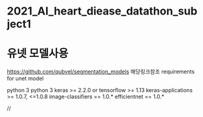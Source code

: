 # 2021_AI_heart_diease_datathon_subject1

# 유넷 모델사용
https://github.com/qubvel/segmentation_models
해당링크참조
requirements for unet model

python 3
python 3
keras >= 2.2.0 or tensorflow >= 1.13
keras-applications >= 1.0.7, <=1.0.8
image-classifiers == 1.0.*
efficientnet == 1.0.*

//

